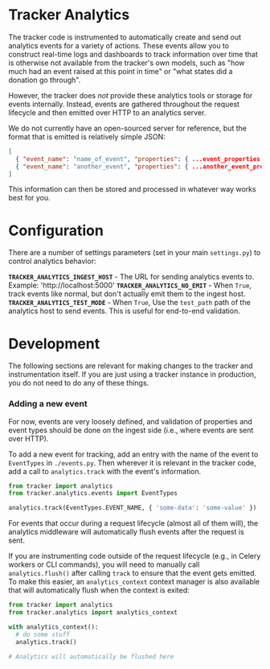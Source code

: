 # Tracker Analytics

The tracker code is instrumented to automatically create and send out analytics events for a variety of actions. These events allow you to construct real-time logs and dashboards to track information over time that is otherwise not available from the tracker's own models, such as "how much had an event raised at this point in time" or "what states did a donation go through".

However, the tracker does _not_ provide these analytics tools or storage for events internally. Instead, events are gathered throughout the request lifecycle and then emitted over HTTP to an analytics server.

We do not currently have an open-sourced server for reference, but the format that is emitted is relatively simple JSON:

```json
[
  { "event_name": "name_of_event", "properties": { ...event_properties } },
  { "event_name": "another_event", "properties": { ...another_event_properties } }
]
```

This information can then be stored and processed in whatever way works best for you.

# Configuration

There are a number of settings parameters (set in your main `settings.py`) to control analytics behavior:

**`TRACKER_ANALYTICS_INGEST_HOST`** - The URL for sending analytics events to. Example: 'http://localhost:5000'
**`TRACKER_ANALYTICS_NO_EMIT`** - When `True`, track events like normal, but don't actually emit them to the ingest host.
**`TRACKER_ANALYTICS_TEST_MODE`** - When `True`, Use the `test_path` path of the analytics host to send events. This is useful for end-to-end validation.

# Development

The following sections are relevant for making changes to the tracker and instrumentation itself. If you are just using a tracker instance in production, you do not need to do any of these things.

### Adding a new event

For now, events are very loosely defined, and validation of properties and event types should be done on the ingest side (i.e., where events are sent over HTTP).

To add a new event for tracking, add an entry with the name of the event to `EventTypes` in `./events.py`. Then wherever it is relevant in the tracker code, add a call to `analytics.track` with the event's information.

```python
from tracker import analytics
from tracker.analytics.events import EventTypes

analytics.track(EventTypes.EVENT_NAME, { 'some-data': 'some-value' })
```

For events that occur during a request lifecycle (almost all of them will), the analytics middleware will automatically flush events after the request is sent.

If you are instrumenting code outside of the request lifecycle (e.g., in Celery workers or CLI commands), you will need to manually call `analytics.flush()` after calling `track` to ensure that the event gets emitted. To make this easier, an `analytics_context` context manager is also available that will automatically flush when the context is exited:

```python
from tracker import analytics
from tracker.analytics import analytics_context

with analytics_context():
  # do some stuff
  analytics.track()

# Analytics will automatically be flushed here
```
